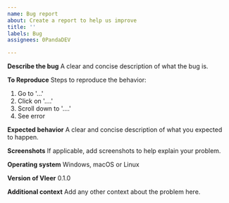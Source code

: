 ```yaml
---
name: Bug report
about: Create a report to help us improve
title: ''
labels: Bug
assignees: 0PandaDEV

---
```


**Describe the bug**
A clear and concise description of what the bug is.

**To Reproduce**
Steps to reproduce the behavior:
1. Go to '...'
2. Click on '....'
3. Scroll down to '....'
4. See error

**Expected behavior**
A clear and concise description of what you expected to happen.

**Screenshots**
If applicable, add screenshots to help explain your problem.

**Operating system**
Windows, macOS or Linux

**Version of Vleer**
0.1.0

**Additional context**
Add any other context about the problem here.

